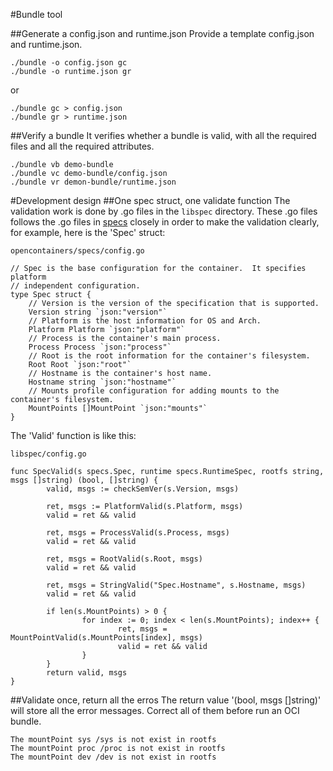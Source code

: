#Bundle tool

##Generate a config.json and runtime.json
Provide a template config.json and runtime.json.
```
./bundle -o config.json gc
./bundle -o runtime.json gr
```
or 
```
./bundle gc > config.json
./bundle gr > runtime.json
```

##Verify a bundle
It verifies whether a bundle is valid, with all the required files and
all the required attributes.
```
./bundle vb demo-bundle
./bundle vc demo-bundle/config.json
./bundle vr demon-bundle/runtime.json
```

#Development design
##One spec struct, one validate function
The validation work is done by .go files in the `libspec` directory.
These .go files follows the .go files in [specs](https://github.com/opencontainers/specs) closely
in order to make the validation clearly, for example, here is the 'Spec' struct:

```
opencontainers/specs/config.go

// Spec is the base configuration for the container.  It specifies platform
// independent configuration.
type Spec struct {
	// Version is the version of the specification that is supported.
	Version string `json:"version"`
	// Platform is the host information for OS and Arch.
	Platform Platform `json:"platform"`
	// Process is the container's main process.
	Process Process `json:"process"`
	// Root is the root information for the container's filesystem.
	Root Root `json:"root"`
	// Hostname is the container's host name.
	Hostname string `json:"hostname"`
	// Mounts profile configuration for adding mounts to the container's filesystem.
	MountPoints []MountPoint `json:"mounts"`
}
```

The 'Valid' function is like this:
```
libspec/config.go

func SpecValid(s specs.Spec, runtime specs.RuntimeSpec, rootfs string, msgs []string) (bool, []string) {
        valid, msgs := checkSemVer(s.Version, msgs)

        ret, msgs := PlatformValid(s.Platform, msgs)
        valid = ret && valid

        ret, msgs = ProcessValid(s.Process, msgs)
        valid = ret && valid

        ret, msgs = RootValid(s.Root, msgs)
        valid = ret && valid

        ret, msgs = StringValid("Spec.Hostname", s.Hostname, msgs)
        valid = ret && valid

        if len(s.MountPoints) > 0 {
                for index := 0; index < len(s.MountPoints); index++ {
                        ret, msgs = MountPointValid(s.MountPoints[index], msgs)
                        valid = ret && valid
                }
        }
        return valid, msgs
}
```

##Validate once, return all the erros
The return value '(bool, msgs []string)' will store all the error messages.
Correct all of them before run an OCI bundle.

```
The mountPoint sys /sys is not exist in rootfs
The mountPoint proc /proc is not exist in rootfs
The mountPoint dev /dev is not exist in rootfs
```
